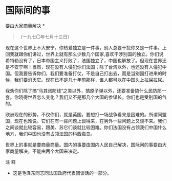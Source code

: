 #  国际间的事  
要由大家商量解决  *

> （一九七〇年七月十三日）

现在这个世界上不大安宁。你热爱独立是一件事，别人总要干扰你又是一件事。上回我就跟你们讲过，世界上就有那么少数几个国家,喜欢干涉别国的独立。你们说希特勒没有了，日本帝国主义打败了，法国独立了，中国也解放了。但现在世界还是不安宁啊！当然，现在没有人侵犯你们法国；除了台湾以外，也还没有人侵犯中国。但我要告诉你们，我们要准备打仗，不是自己打出去，而是当别国打进来的时候，我们要消灭它。现在已不是几十年前那样，谁人都可以在中国头上拉屎拉尿。

我劝你们除了搞“马其诺防线”之类以外，搞原子弹以外，还要准备搞什么民防那一套。你晓得世界怎么变化？我们又不是那几个大国的参谋长。你们也是受别国的气的。

欧洲现在的形势，不仅你们，就是英国，要想打一场战争看来是困难的。所谓同盟国，现在也难说。它们在有一些问题上谈得来，在另外一些问题上又谈不来。我们之间谈就比较容易，跟美、苏它们谈就比较困难。你们法国没有占领我们中国什么地方，我们中国也没有占领法国的科西嘉岛。

世界上的事就是要商量商量。国内的事要由国内人民自己解决，国际间的事要由大家商量解决，不能由两个大国来决定。

注 释

*  这是毛泽东同志同法国政府代表团谈话的一部分。 

  

